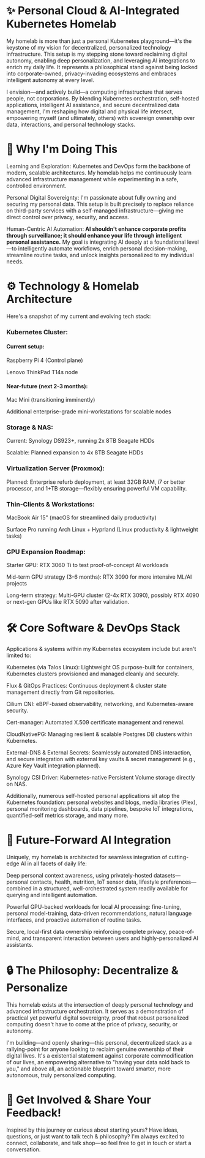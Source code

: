 # ✨ Personal Cloud & AI-Integrated Kubernetes Homelab

My homelab is more than just a personal Kubernetes playground—it's the keystone of my vision for decentralized, personalized technology infrastructure. This setup is my stepping stone toward reclaiming digital autonomy, enabling deep personalization, and leveraging AI integrations to enrich my daily life. It represents a philosophical stand against being locked into corporate-owned, privacy-invading ecosystems and embraces intelligent autonomy at every level.

I envision—and actively build—a computing infrastructure that serves people, not corporations. By blending Kubernetes orchestration, self-hosted applications, intelligent AI assistance, and secure decentralized data management, I'm reshaping how digital and physical life intersect, empowering myself (and ultimately, others) with sovereign ownership over data, interactions, and personal technology stacks.

# 🎯 Why I'm Doing This
Learning and Exploration: Kubernetes and DevOps form the backbone of modern, scalable architectures. My homelab helps me continuously learn advanced infrastructure management while experimenting in a safe, controlled environment.

Personal Digital Sovereignty: I'm passionate about fully owning and securing my personal data. This setup is built precisely to replace reliance on third-party services with a self-managed infrastructure—giving me direct control over privacy, security, and access.

Human-Centric AI Automation: **AI shouldn't enhance corporate profits through surveillance; it should enhance your life through intelligent personal assistance.** My goal is integrating AI deeply at a foundational level—to intelligently automate workflows, enrich personal decision-making, streamline routine tasks, and unlock insights personalized to my individual needs.
# ⚙️ Technology & Homelab Architecture
Here's a snapshot of my current and evolving tech stack:

### Kubernetes Cluster:
#### Current setup:
Raspberry Pi 4 (Control plane)

Lenovo ThinkPad T14s node
#### Near-future (next 2-3 months):
Mac Mini (transitioning imminently)

Additional enterprise-grade mini-workstations for scalable nodes
### Storage & NAS:
Current: Synology DS923+, running 2x 8TB Seagate HDDs

Scalable: Planned expansion to 4x 8TB Seagate HDDs
### Virtualization Server (Proxmox):
Planned: Enterprise refurb deployment, at least 32GB RAM, i7 or better processor, and 1+TB storage—flexibly ensuring powerful VM capability.
### Thin-Clients & Workstations:
MacBook Air 15" (macOS for streamlined daily productivity)

Surface Pro running Arch Linux + Hyprland (Linux productivity & lightweight tasks)
### GPU Expansion Roadmap:
Starter GPU: RTX 3060 Ti to test proof-of-concept AI workloads

Mid-term GPU strategy (3-6 months): RTX 3090 for more intensive ML/AI projects

Long-term strategy: Multi-GPU cluster (2-4x RTX 3090), possibly RTX 4090 or next-gen GPUs like RTX 5090 after validation.
# 🛠️ Core Software & DevOps Stack
Applications & systems within my Kubernetes ecosystem include but aren't limited to:

Kubernetes (via Talos Linux): Lightweight OS purpose-built for containers, Kubernetes clusters provisioned and managed cleanly and securely.

Flux & GitOps Practices: Continuous deployment & cluster state management directly from Git repositories.

Cilium CNI: eBPF-based observability, networking, and Kubernetes-aware security.

Cert-manager: Automated X.509 certificate management and renewal.

CloudNativePG: Managing resilient & scalable Postgres DB clusters within Kubernetes.

External-DNS & External Secrets: Seamlessly automated DNS interaction, and secure integration with external key vaults & secret management (e.g., Azure Key Vault integration planned).

Synology CSI Driver: Kubernetes-native Persistent Volume storage directly on NAS.

Additionally, numerous self-hosted personal applications sit atop the Kubernetes foundation: personal websites and blogs, media libraries (Plex), personal monitoring dashboards, data pipelines, bespoke IoT integrations, quantified-self metrics storage, and many more.

# 🚀 Future-Forward AI Integration
Uniquely, my homelab is architected for seamless integration of cutting-edge AI in all facets of daily life:

Deep personal context awareness, using privately-hosted datasets—personal contacts, health, nutrition, IoT sensor data, lifestyle preferences—combined in a structured, well-orchestrated system readily available for querying and intelligent automation.

Powerful GPU-backed workloads for local AI processing: fine-tuning, personal model-training, data-driven recommendations, natural language interfaces, and proactive automation of routine tasks.

Secure, local-first data ownership reinforcing complete privacy, peace-of-mind, and transparent interaction between users and highly-personalized AI assistants.
# 🔒 The Philosophy: Decentralize & Personalize
This homelab exists at the intersection of deeply personal technology and advanced infrastructure orchestration. It serves as a demonstration of practical yet powerful digital sovereignty, proof that robust personalized computing doesn't have to come at the price of privacy, security, or autonomy.

I'm building—and openly sharing—this personal, decentralized stack as a rallying-point for anyone looking to reclaim genuine ownership of their digital lives. It's a existential statement against corporate commodification of our lives, an empowering alternative to "having your data sold back to you," and above all, an actionable blueprint toward smarter, more autonomous, truly personalized computing.

# 💬 Get Involved & Share Your Feedback!
Inspired by this journey or curious about starting yours? Have ideas, questions, or just want to talk tech & philosophy? I'm always excited to connect, collaborate, and talk shop—so feel free to get in touch or start a conversation.
